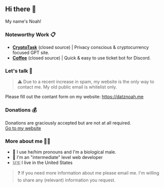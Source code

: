 ## Hi there 👋
My name's Noah!


### Noteworthy Work 📋
* [**CryptoTask**](https://cryptotask.net) (closed source) | Privacy conscious & cryptocurrency focused GPT site.
* [**Coffee**](https://discord.ly/coffee) (closed source) | Quick & easy to use ticket bot for Discord.

### Let's talk 💬
> ⚠️ Due to a recent increase in spam, my website is the only way to contact me. My old public email is whitelist only.

Please fill out the contant form on my website: https://datznoah.me<br>

### Donations 💰
Donations are graciously accepted but are not at all required.</br>
[Go to my website](https://datznoah.me/#donate)

### More about me 👨‍💻
* 👨 I use he/him pronouns and I'm a biological male.
* 💼 I'm an "intermediate" level web developer
* 🇺🇸 I live in the United States
> ❓ If you need more information about me please email me. I'm willing to share any (relevant) information you request.
